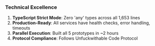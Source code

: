 ### Technical Excellence
1. **TypeScript Strict Mode**: Zero 'any' types across all 1,653 lines
2. **Production-Ready**: All services have health checks, error handling, timeouts
3. **Parallel Execution**: Built all 5 prototypes in ~2 hours
4. **Protocol Compliance**: Follows Unfuckwithable Code Protocol

